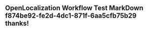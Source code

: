 <properties
ms.topic="hero-topic"
ms.test1="hero-topic"
ms.test2="test"/>


## OpenLocalization Workflow Test MarkDown f874be92-fe2d-4dc1-871f-6aa5cfb75b29 thanks!



<!--HONumber=Jul16_HO4-->


